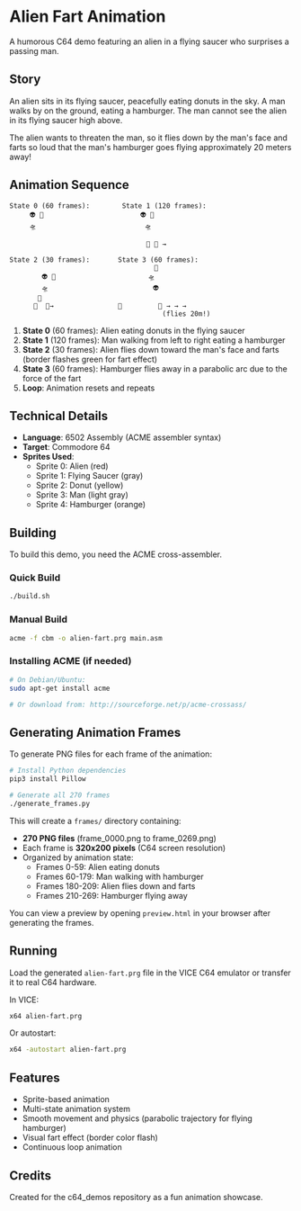 # Alien Fart Animation

A humorous C64 demo featuring an alien in a flying saucer who surprises a passing man.

## Story

An alien sits in its flying saucer, peacefully eating donuts in the sky. A man walks by on the ground, eating a hamburger. The man cannot see the alien in its flying saucer high above.

The alien wants to threaten the man, so it flies down by the man's face and farts so loud that the man's hamburger goes flying approximately 20 meters away!

## Animation Sequence

```
State 0 (60 frames):        State 1 (120 frames):
     👽 🍩                        👽 🍩
     🛸                           🛸
                                 
                                  🚶 🍔 →

State 2 (30 frames):       State 3 (60 frames):
                                    🍩
        👽 🍩                       🛸
        🛸                          👽
       💨                   
      🚶  🍔→                🚶         🍔 → → →
                                      (flies 20m!)
```

1. **State 0** (60 frames): Alien eating donuts in the flying saucer
2. **State 1** (120 frames): Man walking from left to right eating a hamburger
3. **State 2** (30 frames): Alien flies down toward the man's face and farts (border flashes green for fart effect)
4. **State 3** (60 frames): Hamburger flies away in a parabolic arc due to the force of the fart
5. **Loop**: Animation resets and repeats

## Technical Details

- **Language**: 6502 Assembly (ACME assembler syntax)
- **Target**: Commodore 64
- **Sprites Used**:
  - Sprite 0: Alien (red)
  - Sprite 1: Flying Saucer (gray)
  - Sprite 2: Donut (yellow)
  - Sprite 3: Man (light gray)
  - Sprite 4: Hamburger (orange)

## Building

To build this demo, you need the ACME cross-assembler.

### Quick Build
```bash
./build.sh
```

### Manual Build
```bash
acme -f cbm -o alien-fart.prg main.asm
```

### Installing ACME (if needed)
```bash
# On Debian/Ubuntu:
sudo apt-get install acme

# Or download from: http://sourceforge.net/p/acme-crossass/
```

## Generating Animation Frames

To generate PNG files for each frame of the animation:

```bash
# Install Python dependencies
pip3 install Pillow

# Generate all 270 frames
./generate_frames.py
```

This will create a `frames/` directory containing:
- **270 PNG files** (frame_0000.png to frame_0269.png)
- Each frame is **320x200 pixels** (C64 screen resolution)
- Organized by animation state:
  - Frames 0-59: Alien eating donuts
  - Frames 60-179: Man walking with hamburger
  - Frames 180-209: Alien flies down and farts
  - Frames 210-269: Hamburger flying away

You can view a preview by opening `preview.html` in your browser after generating the frames.

## Running

Load the generated `alien-fart.prg` file in the VICE C64 emulator or transfer it to real C64 hardware.

In VICE:
```bash
x64 alien-fart.prg
```

Or autostart:
```bash
x64 -autostart alien-fart.prg
```

## Features

- Sprite-based animation
- Multi-state animation system
- Smooth movement and physics (parabolic trajectory for flying hamburger)
- Visual fart effect (border color flash)
- Continuous loop animation

## Credits

Created for the c64_demos repository as a fun animation showcase.
